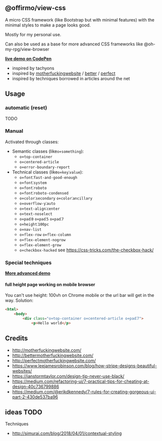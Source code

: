 ## @offirmo/view-css

A micro CSS framework (like Bootstrap but with minimal features)
with the minimal styles to make a page looks good.

Mostly for my personal use.

Can also be used as a base for more advanced CSS frameworks like @oh-my-rpg/view-browser

**[live demo on CodePen](https://codepen.io/Offirmo/pen/qYYWVy)**

* inspired by tachyons
* inspired by [motherfuckingwebsite](http://motherfuckingwebsite.com/) / [better](http://bettermotherfuckingwebsite.com/) / [perfect](http://perfectmotherfuckingwebsite.com/)
* inspired by techniques borrowed in articles around the net



## Usage

### automatic (reset)
TODO

### Manual
Activated through classes:

* Semantic classes (like`o⋄something`):
  * `o⋄top-container`
  * `o⋄centered-article`
  * `o⋄error-boundary-report`
* Technical classes (like`o⋄key⁚value`):
  * `o⋄font⁚fast-and-good-enough`
  * `o⋄font⁚system`
  * `o⋄font⁚roboto`
  * `o⋄font⁚roboto-condensed`
  * `o⋄color⁚secondary`  `o⋄color⁚ancillary`
  * `o⋄overflow-y⁚auto`
  * `o⋄text-align⁚center`
  * `o⋄text-noselect`
  * `o⋄pad⁚0`  `o⋄pad⁚5`  `o⋄pad⁚7`
  * `o⋄height⁚100pc`
  * `o⋄nav-list`
  * `o⋄flex-row`  `o⋄flex-column`
  * `o⋄flex-element-nogrow`
  * `o⋄flex-element-grow`
  * `o⋄checkbox-hacked` see https://css-tricks.com/the-checkbox-hack/
  
### Special techniques

**[More advanced demo](https://codepen.io/Offirmo/pen/zjavzJ)**

#### full height page working on mobile browser
You can't use height: 100vh on Chrome mobile or the url bar will get in the way. Solution:
```html
<html>
	<body>
		<div class="o⋄top-container o⋄centered-article o⋄pad⁚7">
			<p>Hello world</p>
```


## Credits
* http://motherfuckingwebsite.com/
* http://bettermotherfuckingwebsite.com/
* http://perfectmotherfuckingwebsite.com/
* https://www.leejamesrobinson.com/blog/how-stripe-designs-beautiful-websites/
* https://ianstormtaylor.com/design-tip-never-use-black/
* https://medium.com/refactoring-ui/7-practical-tips-for-cheating-at-design-40c736799886
* https://medium.com/@erikdkennedy/7-rules-for-creating-gorgeous-ui-part-2-430de537ba96


## ideas TODO
Techniques
* http://simurai.com/blog/2018/04/01/contextual-styling
